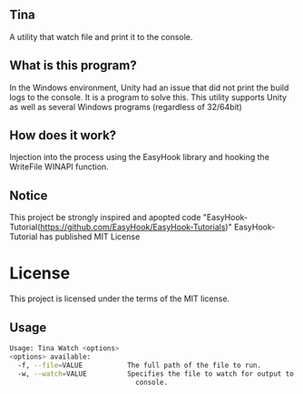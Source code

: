 ## Tina
A utility that watch file and print it to the console.

## What is this program?
In the Windows environment, Unity had an issue that did not print the build logs to the console. It is a program to solve this.
This utility supports Unity as well as several Windows programs (regardless of 32/64bit)

## How does it work?
Injection into the process using the EasyHook library and hooking the WriteFile WINAPI function.

## Notice
This project be strongly inspired and apopted code "EasyHook-Tutorial(https://github.com/EasyHook/EasyHook-Tutorials)"
EasyHook-Tutorial has published MIT License

# License
This project is licensed under the terms of the MIT license.

## Usage
```bash
Usage: Tina Watch <options>
<options> available:
  -f, --file=VALUE           The full path of the file to run.
  -w, --watch=VALUE          Specifies the file to watch for output to the
                               console.
```
